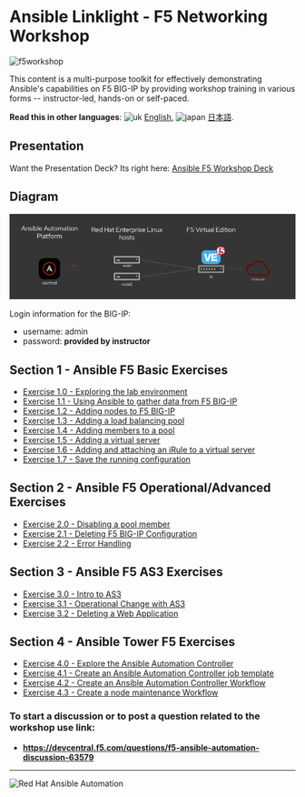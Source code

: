 # Ansible Linklight - F5 Networking Workshop

![f5workshop](../../images/ansiblef5-transparent.png)

This content is a multi-purpose toolkit for effectively demonstrating Ansible's capabilities on F5 BIG-IP by providing  workshop training in various forms -- instructor-led, hands-on or self-paced.

**Read this in other languages**: ![uk](../../images/uk.png) [English](README.md),  ![japan](../../images/japan.png) [日本語](README.ja.md).

## Presentation
Want the Presentation Deck?  Its right here:
[Ansible F5 Workshop Deck](../../decks/ansible_f5.pdf)

## Diagram
![f5 diagram](../../images/ansible_f5_diagram.png)

Login information for the BIG-IP:
- username: admin
- password: **provided by instructor**

## Section 1 - Ansible F5 Basic Exercises

 - [Exercise 1.0 - Exploring the lab environment](1.0-explore)  
 - [Exercise 1.1 - Using Ansible to gather data from F5 BIG-IP](1.1-get-facts)  
 - [Exercise 1.2 - Adding nodes to F5 BIG-IP](1.2-add-node)  
 - [Exercise 1.3 - Adding a load balancing pool](1.3-add-pool)  
 - [Exercise 1.4 - Adding members to a pool](1.4-add-pool-members)  
 - [Exercise 1.5 - Adding a virtual server](1.5-add-virtual-server)  
 - [Exercise 1.6 - Adding and attaching an iRule to a virtual server](1.6-add-irules)
 - [Exercise 1.7 - Save the running configuration](1.7-save-running-config)

## Section 2 - Ansible F5 Operational/Advanced Exercises

 - [Exercise 2.0 - Disabling a pool member](2.0-disable-pool-member)
 - [Exercise 2.1 - Deleting F5 BIG-IP Configuration](2.1-delete-configuration)  
 - [Exercise 2.2 - Error Handling](2.2-error-handling)  

## Section 3 - Ansible F5 AS3 Exercises

 - [Exercise 3.0 - Intro to AS3](3.0-as3-intro)  
 - [Exercise 3.1 - Operational Change with AS3](3.1-as3-change)
 - [Exercise 3.2 - Deleting a Web Application](3.2-as3-delete)

## Section 4 - Ansible Tower F5  Exercises

 - [Exercise 4.0 - Explore the Ansible Automation Controller](4.0-explore-tower)  
 - [Exercise 4.1 - Create an Ansible Automation Controller job template](4.1-tower-job-template)
 - [Exercise 4.2 - Create an Ansible Automation Controller Workflow](4.2-tower-workflow)
 - [Exercise 4.3 - Create a node maintenance Workflow](4.3-tower-workflow2)


### To start a discussion or to post a question related to the workshop use link:
  - **https://devcentral.f5.com/questions/f5-ansible-automation-discussion-63579**

---
![Red Hat Ansible Automation](../../images/rh-ansible-automation-platform.png)

